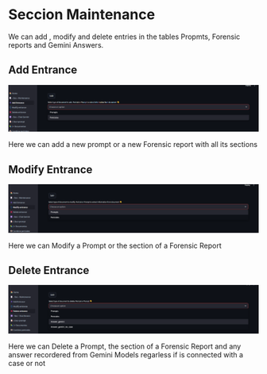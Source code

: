 # Seccion Maintenance
 We can add , modify and delete entries in the tables Propmts, Forensic reports and Gemini Answers.
 
## Add Entrance

![alt text](images/add.png)

Here we can add a new prompt or a new Forensic report with all its sections

## Modify Entrance

![alt text](images/modify.png)

Here we can Modify a Prompt or the section of a Forensic Report

## Delete Entrance

![alt text](images/delete.png)

Here we can Delete a Prompt, the section of a Forensic Report and any answer recordered from Gemini Models regarless if is connected with a case or not